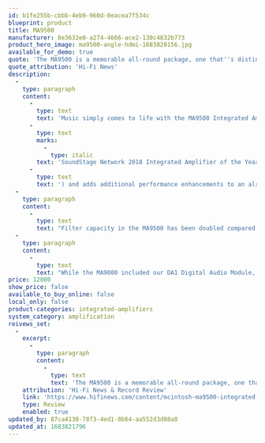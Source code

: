 ```yaml
---
id: b1fe255b-cbbb-4eb9-960d-0eacea7f534c
blueprint: product
title: MA9500
manufacturer: 8e3632e0-a274-4666-ace2-130c4832b773
product_hero_image: ma9500-angle-hdmi-1683820156.jpg
available_for_demo: true
quote: 'The MA9500 is a memorable all-round package, one that''s distinctively and originally styled, highly versatile and hugely powerful too. Most importantly, it is engaging across a wide range of musical genres while its three output taps invite subtle sound tuning.'
quote_attribution: 'Hi-Fi News'
description:
  -
    type: paragraph
    content:
      -
        type: text
        text: 'Music simply comes to life with the MA9500 Integrated Amplifier and its 300 Watts per channel of clean, effortless power. That power is delivered via a pair of the famed McIntosh Autoformer™ whose unique design guarantees your speakers will always receive the full 300 Watts regardless if they have 2, 4 or 8 Ohm impedance. The MA9500 replaces the award-winning MA9000 ('
      -
        type: text
        marks:
          -
            type: italic
        text: 'SoundStage Network 2018 Integrated Amplifier of the Year; Sound + Image 2019 Stereo Amplifier Award Winner; Stereo Sound 2017 Grand Prix Award Winner'
      -
        type: text
        text: ') and adds additional performance enhancements to an already outstanding stereo integrated amplifier.'
  -
    type: paragraph
    content:
      -
        type: text
        text: "Filter capacity in the MA9500 has been doubled compared to the MA9000 which has produced a significant increase in dynamic headroom from 1.8dB to 2.8dB, giving the MA9500 greater ability to reproduce musical peaks with less distortion. And while the MA9000 featured great low end bass performance, the MA9500's increased filter capacity will also help deliver even more amazing bass playback and control.\_"
  -
    type: paragraph
    content:
      -
        type: text
        text: "While the MA9000 included our DA1 Digital Audio Module, the MA9500 comes standard with the DA2 Digital Audio Module. The DA2 offers 7 digital inputs: 2 coaxial, 2 optical, 1 USB, 1 MCT, and 1 audio-only HDMI Audio Return Channel (ARC)1\_connection. The DA2 is powered by an audiophile-grade, Quad Balanced, 8-channel, 32-bit Digital-to-Analog Converter (DAC) that has improvements in both dynamic range and total harmonic distortion compared to the DAC in the DA1. The coax and optical inputs in the DA2 can decode digital music up to 24-bit/192kHz for playback of high-resolution audio. The DA2 has a McIntosh exclusive MCT input that offers a secure DSD connection to any of our MCT series of SACD/CD Transports to deliver the best possible sound quality of the high-definition audio found on your SACDs."
price: 12000
show_price: false
available_to_buy_online: false
local_only: false
product-categories: integrated-amplifiers
system_category: amplification
reivews_set:
  -
    excerpt:
      -
        type: paragraph
        content:
          -
            type: text
            text: 'The MA9500 is a memorable all-round package, one that''s distinctively and originally styled, highly versatile and hugely powerful too. Most importantly, it is engaging across a wide range of musical genres while its three output taps invite subtle sound tuning.'
    attribution: 'Hi-Fi News & Record Review'
    link: 'https://www.hifinews.com/content/mcintosh-ma9500-integrated-amplifier'
    type: Review
    enabled: true
updated_by: 87ca4130-78f3-4ed1-8b64-aa552d3d08a8
updated_at: 1683821796
---
```

